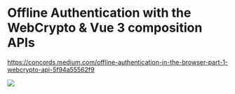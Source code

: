 # Offline Authentication with the WebCrypto & Vue 3 composition APIs

https://concords.medium.com/offline-authentication-in-the-browser-part-1-webcrypto-api-5f94a55562f9

![](http://g.recordit.co/f235OAUWZJ.gif)
